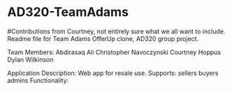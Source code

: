 # AD320-TeamAdams

#Contributions from Courtney, not entirely sure what we all want to include.
Readme file for Team Adams OfferUp clone, AD320 group project.

Team Members:
	Abdirasaq Ali
	Christopher Navoczynski
	Courtney Hoppus
	Dylan Wilkinson

Application Description:
	Web app for resale use.
	Supports:
		sellers
		buyers
		admins
	Functionality:
		